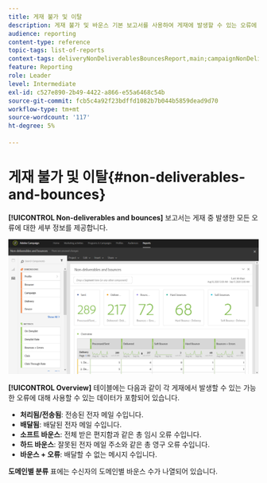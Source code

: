 ```yaml
---
title: 게재 불가 및 이탈
description: 게재 불가 및 바운스 기본 보고서를 사용하여 게재에 발생할 수 있는 오류에 대해 알아봅니다.
audience: reporting
content-type: reference
topic-tags: list-of-reports
context-tags: deliveryNonDeliverablesBouncesReport,main;campaignNonDeliverablesBouncesReport,main;programNonDeliverablesBouncesReport,main
feature: Reporting
role: Leader
level: Intermediate
exl-id: c527e890-2b49-4422-a866-e55a6468c54b
source-git-commit: fcb5c4a92f23bdffd1082b7b044b5859dead9d70
workflow-type: tm+mt
source-wordcount: '117'
ht-degree: 5%

---
```


# 게재 불가 및 이탈{#non-deliverables-and-bounces}

**[!UICONTROL Non-deliverables and bounces]** 보고서는 게재 중 발생한 모든 오류에 대한 세부 정보를 제공합니다.

![](assets/delivery_reports_7.png)

**[!UICONTROL Overview]** 테이블에는 다음과 같이 각 게재에서 발생할 수 있는 가능한 오류에 대해 사용할 수 있는 데이터가 포함되어 있습니다.

* **처리됨/전송됨**: 전송된 전자 메일 수입니다.
* **배달됨**: 배달된 전자 메일 수입니다.
* **소프트 바운스**: 전체 받은 편지함과 같은 총 임시 오류 수입니다.
* **하드 바운스**: 잘못된 전자 메일 주소와 같은 총 영구 오류 수입니다.
* **바운스 + 오류**: 배달할 수 없는 메시지 수입니다.

**도메인별 분류** 표에는 수신자의 도메인별 바운스 수가 나열되어 있습니다.
